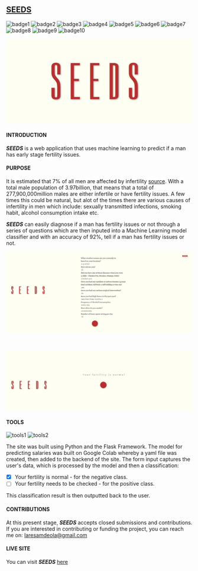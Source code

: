 ## [SEEDS](https://seedswebapp.herokuapp.com/) 
![badge1](https://img.shields.io/badge/status-live-success)
![badge2](https://img.shields.io/badge/deployment-heroku-yellow)
![badge3](https://img.shields.io/badge/languages-python-black)
![badge4](https://img.shields.io/badge/tools-jinja2-red)
![badge5](https://img.shields.io/badge/technologies-HTML5-red)
![badge6](https://img.shields.io/badge/technologies-CSS3-red)
![badge7](https://img.shields.io/badge/technologies-flask-red)
![badge8](https://img.shields.io/badge/technologies-numpy-red)
![badge9](https://img.shields.io/badge/technologies-pandas-black)
![badge10](https://img.shields.io/badge/technologies-sklearn-red)

![SEEDS](./SEEDShomepage.jpg)


#### INTRODUCTION

***SEEDS*** is a web application that uses machine learning to predict if a man has early stage fertility issues.

#### PURPOSE

It is estimated that 7% of all men are affected by infertility [source](https://www.fertilityfamily.co.uk/blog/how-common-is-male-infertility-everything-you-need-to-know/#:~:text=Male%20Infertility%20Statistics%3A,men%20are%20affected%20by%20infertility). With a total male population of 3.97billion, that means that a total of 277,900,000million males are either infertile or have fertility issues. A few times this could be natural, but alot of the times there are various causes of infertility in men which include: sexually transmitted infections, smoking habit, alcohol consumption intake etc.

***SEEDS*** can easily diagnose if a man has fertility issues or not through a series of questions which are then inputed into a Machine Learning model classifier and with an accuracy of 92%, tell if a man has fertility issues or not.  

![SEEDSform](./SEEDSform.jpg)

<br/>

![SEEDSprediction](./SEEDSpred.jpg)

#### TOOLS
![tools1](https://img.shields.io/badge/-flask-red)
![tools2](https://img.shields.io/badge/-python-red)

The site was built using Python and the Flask Framework. The model for predicting salaries was built on Google Colab whereby a yaml file was created, then added to the backend of the site. The form input captures the user's data, which is processed by the model and then a classification:

- [x] Your fertility is normal - for the negative class.
- [ ] Your fertility needs to be checked - for the positive class. 

This classification result is then outputted back to the user.
#### CONTRIBUTIONS

At this present stage, ***SEEDS*** accepts closed submissions and contributions. If you are interested in contributing or funding the project, you can reach me on:
laresamdeola@gmail.com

#### LIVE SITE

You can visit ***SEEDS*** [here](https://seedswebapp.herokuapp.com/)
